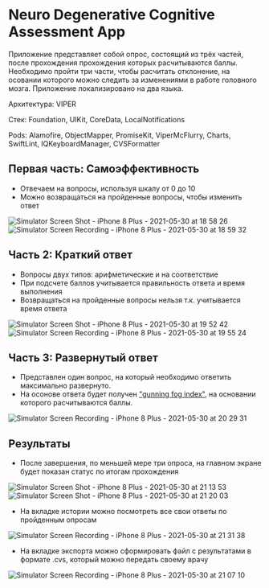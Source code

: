 # Neuro Degenerative Cognitive Assessment App
Приложение представляет собой опрос, состоящий из трёх частей, после прохождения прохождения которых расчитываются баллы. Необходимо пройти три части, чтобы расчитать отклонение, на осовании которого можно следить за изменениями в работе головного мозга.
Приложение локализировано на два языка.

Архитектура: VIPER

Стек: Foundation, UIKit, CoreData, LocalNotifications

Pods: Alamofire, ObjectMapper, PromiseKit, ViperMcFlurry, Charts, SwiftLint, IQKeyboardManager, CVSFormatter

## Первая часть: Самоэффективность

* Отвечаем на вопросы, используя шкалу от 0 до 10
* Можно возвращаться на пройденные вопросы, чтобы изменить ответ

![Simulator Screen Shot - iPhone 8 Plus - 2021-05-30 at 18 58 26](https://user-images.githubusercontent.com/54894715/120111479-ccbc5e80-c17a-11eb-868c-2b692ac55971.png)
&nbsp;&nbsp;&nbsp;&nbsp;&nbsp;&nbsp;&nbsp;&nbsp;
![Simulator Screen Recording - iPhone 8 Plus - 2021-05-30 at 18 59 32](https://user-images.githubusercontent.com/54894715/120113182-fcbb3000-c181-11eb-9445-ae527a2c3c73.gif)

## Часть 2: Краткий ответ
* Вопросы двух типов: арифметические и на соответствие 
* При подсчете баллов учитывается правильность ответа и время выполнения
* Возвращаться на пройденные вопросы нельзя т.к. учитывается время ответа

![Simulator Screen Shot - iPhone 8 Plus - 2021-05-30 at 19 52 42](https://user-images.githubusercontent.com/54894715/120113037-52430d00-c181-11eb-91db-f9d2dbaac1b7.png)
&nbsp;&nbsp;&nbsp;&nbsp;&nbsp;&nbsp;&nbsp;&nbsp;
![Simulator Screen Recording - iPhone 8 Plus - 2021-05-30 at 19 55 24](https://user-images.githubusercontent.com/54894715/120113061-6c7ceb00-c181-11eb-9824-a4917270e1dd.gif)


## Часть 3: Развернутый ответ
* Представлен один вопрос, на который необходимо ответить максимально развернуто. 
* На осонове ответа будет получен ["gunning fog index"](https://en.wikipedia.org/wiki/Gunning_fog_index), на основании которого расчитываются баллы.


![Simulator Screen Recording - iPhone 8 Plus - 2021-05-30 at 20 29 31](https://user-images.githubusercontent.com/54894715/120114034-f3cc5d80-c185-11eb-8911-734e7b7ce60a.gif)

## Результаты
* После завершения, по меньшей мере три опроса, на главном экране будет показан статус по итогам прохождения


![Simulator Screen Shot - iPhone 8 Plus - 2021-05-30 at 21 13 53](https://user-images.githubusercontent.com/54894715/120115506-a2739c80-c18c-11eb-8040-ce0b505de1f8.png)
&nbsp;&nbsp;&nbsp;&nbsp;&nbsp;&nbsp;&nbsp;&nbsp;
![Simulator Screen Shot - iPhone 8 Plus - 2021-05-30 at 21 20 03](https://user-images.githubusercontent.com/54894715/120115561-ea92bf00-c18c-11eb-9dbc-37ba4bd6bf06.png)


* На вкладке истории можно посмотреть все свои ответы по пройденным опросам


![Simulator Screen Recording - iPhone 8 Plus - 2021-05-30 at 21 31 38](https://user-images.githubusercontent.com/54894715/120115982-938de980-c18e-11eb-9d01-595b2883f4d5.gif)

* На вкладке экспорта можно сформировать файл с результатами в формате .cvs, который можно передать своему врачу

![Simulator Screen Recording - iPhone 8 Plus - 2021-05-30 at 21 07 10](https://user-images.githubusercontent.com/54894715/120115760-dd2a0480-c18d-11eb-936e-9592ddfe8732.gif)
